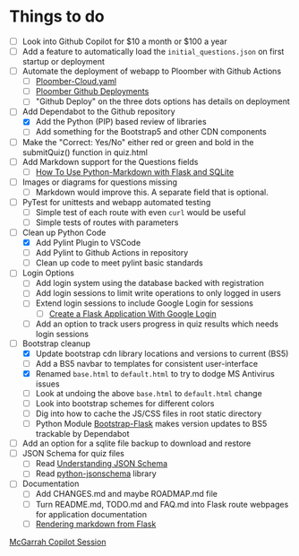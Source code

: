 
# Things to do

- [ ] Look into Github Copilot for $10 a month or $100 a year
- [ ] Add a feature to automatically load the `initial_questions.json` on first startup or deployment
- [ ] Automate the deployment of webapp to Ploomber with Github Actions
  - [ ] [Ploomber-Cloud.yaml](https://github.com/ploomber/cloud-template/blob/main/.github/workflows/ploomber-cloud.yaml)
  - [ ] [Ploomber Github Deployments](https://docs.cloud.ploomber.io/en/latest/user-guide/github.html)
  - [ ] "Github Deploy" on the three dots options has details on deployment
- [ ] Add Dependabot to the Github repository
  - [x] Add the Python (PIP) based review of libraries
  - [ ] Add something for the Bootstrap5 and other CDN components
- [ ] Make the "Correct: Yes/No" either red or green and bold in the submitQuiz() function in quiz.html
- [ ] Add Markdown support for the Questions fields
  - [ ] [How To Use Python-Markdown with Flask and SQLite](https://www.digitalocean.com/community/tutorials/how-to-use-python-markdown-with-flask-and-sqlite)
- [ ] Images or diagrams for questions missing
  - [ ] Markdown would improve this. A separate field that is optional.
- [ ] PyTest for unittests and webapp automated testing
  - [ ] Simple test of each route with even `curl` would be useful
  - [ ] Simple tests of routes with parameters
- [ ] Clean up Python Code
  - [x] Add Pylint Plugin to VSCode
  - [ ] Add Pylint to Github Actions in repository
  - [ ] Clean up code to meet pylint basic standards
- [ ] Login Options
  - [ ] Add login system using the database backed with registration
  - [ ] Add login sessions to limit write operations to only logged in users
  - [ ] Extend login sessions to include Google Login for sessions
    - [ ] [Create a Flask Application With Google Login](https://realpython.com/flask-google-login/)
  - [ ] Add an option to track users progress in quiz results which needs login sessions
- [ ] Bootstrap cleanup
  - [x] Update bootstrap cdn library locations and versions to current (BS5)
  - [ ] Add a BS5 navbar to templates for consistent user-interface
  - [x] Renamed `base.html` to `default.html` to try to dodge MS Antivirus issues
  - [ ] Look at undoing the above `base.html` to `default.html` change
  - [ ] Look into bootstrap schemes for different colors
  - [ ] Dig into how to cache the JS/CSS files in root static directory
  - [ ] Python Module [Bootstrap-Flask](https://github.com/helloflask/bootstrap-flask) makes version updates to BS5 trackable by Dependabot
- [ ] Add an option for a sqlite file backup to download and restore
- [ ] JSON Schema for quiz files
  - [ ] Read [Understanding JSON Schema](https://json-schema.org/understanding-json-schema)
  - [ ] Read [python-jsonschema](https://python-jsonschema.readthedocs.io/en/latest/) library
- [ ] Documentation
  - [ ] Add CHANGES.md and maybe ROADMAP.md file
  - [ ] Turn README.md, TODO.md and FAQ.md into Flask route webpages for application documentation
  - [ ] [Rendering markdown from Flask](https://dev.to/mrprofessor/rendering-markdown-from-flask-1l41)

[McGarrah Copilot Session](https://copilot.microsoft.com/chats/hVD49LnGBp1iNpjCoorZg)
